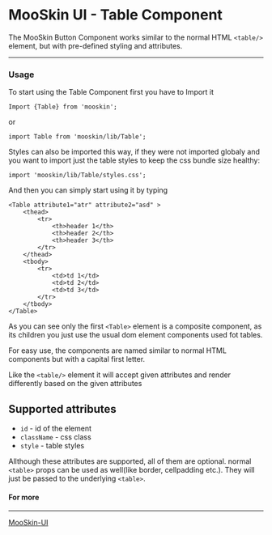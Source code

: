 # MooSkin UI - Table Component

The MooSkin Button Component works similar to the normal HTML `<table/>` element, but with pre-defined styling and attributes.

___

### Usage

To start using the Table Component first you have to Import it

```
Import {Table} from 'mooskin';
```
or
```
import Table from 'mooskin/lib/Table';
```

Styles can also be imported this way, if they were not imported globaly and you want to import just the table styles to keep the css bundle size healthy: 

```
import 'mooskin/lib/Table/styles.css';
```

And then you can simply start using it by typing

```
<Table attribute1="atr" attribute2="asd" >
    <thead>
        <tr>
            <th>header 1</th>
            <th>header 2</th>
            <th>header 3</th>
        </tr>
    </thead>
    <tbody>
        <tr>
            <td>td 1</td>
            <td>td 2</td>
            <td>td 3</td>
        </tr>
    </tbody>
</Table>
```
As you can see only the first `<Table>` element is a composite component, as its children you just use the usual dom element components used fot tables. 



For easy use, the components are named similar to normal HTML components but with a capital first letter.

Like the `<table/>` element it will accept given attributes and render differently based on the given attributes


## Supported attributes

* `id` - id of the element
* `className` - css class
* `style` - table styles

Allthough these attributes are supported, all of them are optional. normal `<table>` props can be used as well(like border, cellpadding etc.). They will just be passed to the underlying `<table>`. 

#### For more

___

[MooSkin-UI](https://github.com/moosend/mooskin-ui)